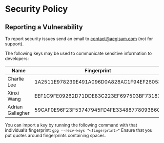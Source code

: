 # Security Policy

## Reporting a Vulnerability

To report security issues send an email to contact@aegisum.com (not for support).

The following keys may be used to communicate sensitive information to developers:

| Name | Fingerprint |
|------|-------------|
| Charlie Lee | 1A2511E978239E491A096D0A828AC1F94EF26053 |
| Xinxi Wang | EEF1C9FE09262D71DDE83C223EF697503BF73187 |
| Adrian Gallagher | 59CAF0E96F23F53747945FD4FE3348877809386C |

You can import a key by running the following command with that individual’s fingerprint: `gpg --recv-keys "<fingerprint>"` Ensure that you put quotes around fingerprints containing spaces.
